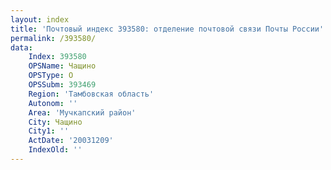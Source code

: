 ```yaml
---
layout: index
title: 'Почтовый индекс 393580: отделение почтовой связи Почты России'
permalink: /393580/
data:
    Index: 393580
    OPSName: Чащино
    OPSType: О
    OPSSubm: 393469
    Region: 'Тамбовская область'
    Autonom: ''
    Area: 'Мучкапский район'
    City: Чащино
    City1: ''
    ActDate: '20031209'
    IndexOld: ''
---
```

